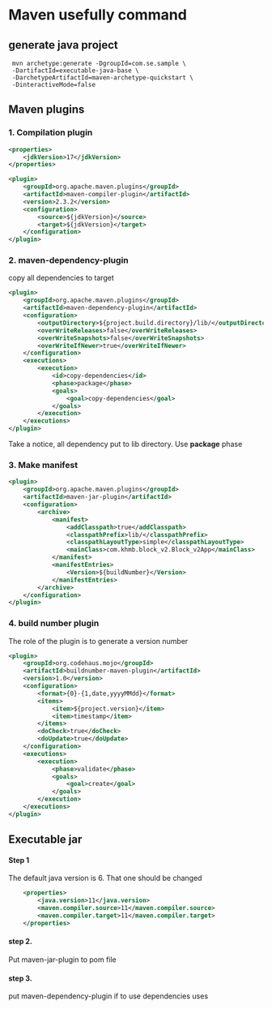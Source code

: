 # Maven usefully command
## generate java project 
```mvn
 mvn archetype:generate -DgroupId=com.se.sample \
 -DartifactId=executable-java-base \
 -DarchetypeArtifactId=maven-archetype-quickstart \
 -DinteractiveMode=false
```



## Maven plugins

### 1. Compilation plugin 
```xml
<properties>
    <jdkVersion>17</jdkVersion>
</properties>

<plugin>
	<groupId>org.apache.maven.plugins</groupId>
	<artifactId>maven-compiler-plugin</artifactId>
	<version>2.3.2</version>
	<configuration>
		<source>${jdkVersion}</source>
		<target>${jdkVersion}</target>
	</configuration>
</plugin>
```
### 2. maven-dependency-plugin
copy all dependencies to target 
```xml
<plugin>
    <groupId>org.apache.maven.plugins</groupId>
    <artifactId>maven-dependency-plugin</artifactId>
    <configuration>
        <outputDirectory>${project.build.directory}/lib/</outputDirectory>
        <overWriteReleases>false</overWriteReleases>
        <overWriteSnapshots>false</overWriteSnapshots>
        <overWriteIfNewer>true</overWriteIfNewer>
    </configuration>
    <executions>
        <execution>
            <id>copy-dependencies</id>
            <phase>package</phase>
            <goals>
                <goal>copy-dependencies</goal>
            </goals>
        </execution>
    </executions>
</plugin>
```
Take a notice, all dependency put to lib directory. Use **package** phase

### 3. Make manifest
```xml
<plugin>
    <groupId>org.apache.maven.plugins</groupId>
    <artifactId>maven-jar-plugin</artifactId>
    <configuration>
        <archive>
            <manifest>
                <addClasspath>true</addClasspath>
                <classpathPrefix>lib/</classpathPrefix>
                <classpathLayoutType>simple</classpathLayoutType>
                <mainClass>com.khmb.block_v2.Block_v2App</mainClass>
            </manifest>
            <manifestEntries>
                <Version>${buildNumber}</Version>
            </manifestEntries>
        </archive>
    </configuration>
</plugin>
```


### 4. build number plugin 
The role of the plugin is to generate a version number
```xml
<plugin>
    <groupId>org.codehaus.mojo</groupId>
    <artifactId>buildnumber-maven-plugin</artifactId>
    <version>1.0</version>
    <configuration>
        <format>{0}-{1,date,yyyyMMdd}</format>
        <items>
            <item>${project.version}</item>
            <item>timestamp</item>
        </items>
        <doCheck>true</doCheck>
        <doUpdate>true</doUpdate>
    </configuration>
    <executions>
        <execution>
            <phase>validate</phase>
            <goals>
                <goal>create</goal>
            </goals>
        </execution>
    </executions>
</plugin>
```


## Executable jar

#### Step 1  
The default java version is 6. That one should be changed

```xml
    <properties>
        <java.version>11</java.version>
        <maven.compiler.source>11</maven.compiler.source>
        <maven.compiler.target>11</maven.compiler.target>
    </properties>
```
#### step 2. 
Put maven-jar-plugin to pom file

#### step 3.
put maven-dependency-plugin if to use dependencies uses 